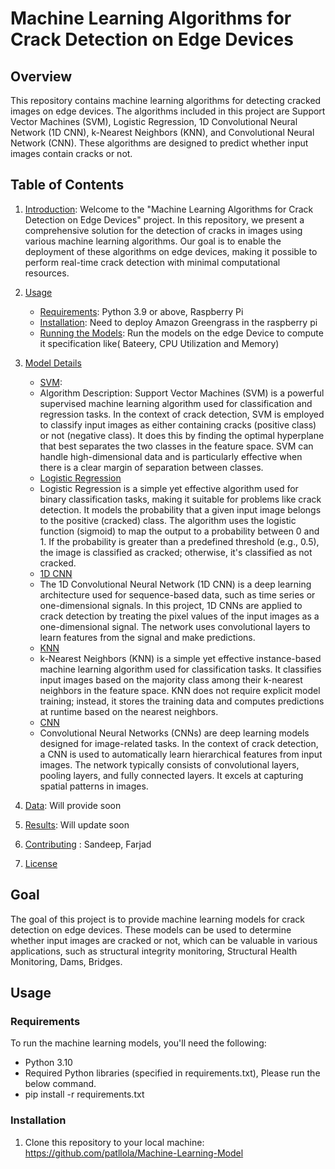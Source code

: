 # Machine Learning Algorithms for Crack Detection on Edge Devices

## Overview

This repository contains machine learning algorithms for detecting cracked images on edge devices. The algorithms included in this project are Support Vector Machines (SVM), Logistic Regression, 1D Convolutional Neural Network (1D CNN), k-Nearest Neighbors (KNN), and Convolutional Neural Network (CNN). These algorithms are designed to predict whether input images contain cracks or not.

## Table of Contents

1. [Introduction](#introduction): Welcome to the "Machine Learning Algorithms for Crack Detection on Edge Devices" project. In this repository, we present a comprehensive solution for the detection of cracks in images using various machine learning algorithms. Our goal is to enable the deployment of these algorithms on edge devices, making it possible to perform real-time crack detection with minimal computational resources.

2. [Usage](#usage)
    - [Requirements](#requirements): Python 3.9 or above, Raspberry Pi
    - [Installation](#installation): Need to deploy Amazon Greengrass in the raspberry pi
    - [Running the Models](#running-the-models): Run the models on the edge Device to compute it specification like( Bateery, CPU Utilization and Memory)
3. [Model Details](#model-details)
    - [SVM](#svm):
    - Algorithm Description:
Support Vector Machines (SVM) is a powerful supervised machine learning algorithm used for classification and regression tasks. In the context of crack detection, SVM is employed to classify input images as either containing cracks (positive class) or not (negative class). It does this by finding the optimal hyperplane that best separates the two classes in the feature space. SVM can handle high-dimensional data and is particularly effective when there is a clear margin of separation between classes.
    - [Logistic Regression](#logistic-regression)
    - Logistic Regression is a simple yet effective algorithm used for binary classification tasks, making it suitable for problems like crack detection. It models the probability that a given input image belongs to the positive (cracked) class. The algorithm uses the logistic function (sigmoid) to map the output to a probability between 0 and 1. If the probability is greater than a predefined threshold (e.g., 0.5), the image is classified as cracked; otherwise, it's classified as not cracked.
    - [1D CNN](#1d-cnn)
    - The 1D Convolutional Neural Network (1D CNN) is a deep learning architecture used for sequence-based data, such as time series or one-dimensional signals. In this project, 1D CNNs are applied to crack detection by treating the pixel values of the input images as a one-dimensional signal. The network uses convolutional layers to learn features from the signal and make predictions.
    - [KNN](#knn)
    - k-Nearest Neighbors (KNN) is a simple yet effective instance-based machine learning algorithm used for classification tasks. It classifies input images based on the majority class among their k-nearest neighbors in the feature space. KNN does not require explicit model training; instead, it stores the training data and computes predictions at runtime based on the nearest neighbors.
    - [CNN](#cnn)
    - Convolutional Neural Networks (CNNs) are deep learning models designed for image-related tasks. In the context of crack detection, a CNN is used to automatically learn hierarchical features from input images. The network typically consists of convolutional layers, pooling layers, and fully connected layers. It excels at capturing spatial patterns in images.
4. [Data](#data): Will provide soon
6. [Results](#results): Will update soon
7. [Contributing](#contributing)  : Sandeep, Farjad
8. [License](#license)

## Goal

The goal of this project is to provide machine learning models for crack detection on edge devices. These models can be used to determine whether input images are cracked or not, which can be valuable in various applications, such as structural integrity monitoring, Structural Health Monitoring, Dams, Bridges.

## Usage

### Requirements

To run the machine learning models, you'll need the following:

- Python 3.10
- Required Python libraries (specified in requirements.txt), Please run the below command.
- pip install -r requirements.txt

### Installation

1. Clone this repository to your local machine:
  https://github.com/patllola/Machine-Learning-Model


